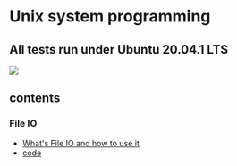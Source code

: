 # Unix system programming

## All tests run under Ubuntu 20.04.1 LTS
![](/unixProgramming/Images/index/my_ubuntu_version.png)

## contents

### File IO
* [What's File IO and how to use it](https://github.com/BigDukee/unixProgramming/blob/master/introduction/File%20IO/README.md)
* [code](https://github.com/BigDukee/unixProgramming/blob/master/code/File%20IO/README.md)
